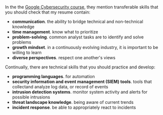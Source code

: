 In the the [Google Cybersecurity course](https://www.coursera.org/learn/foundations-of-cybersecurity/supplement/vwtuq/transferable-and-technical-cybersecurity-skills), they mention transferable skills that you should check that my resume contain:
- **communication**. the ability to bridge technical and non-technical knowledge
- **time management**. know what to prioritize
- **problem-solving**. common analyst tasks are to identify and solve problems
- **growth mindset**. in a continuously evolving industry, it is important to be willing to learn
- **diverse perspectives**. respect one another's views

Continually, there are technical skills that you should practice and develop:
- **programming languages**. for automation 
- **security information and event management (SIEM) tools**. tools that collectand analyze log data, or record of events
- **intrusion detection systems**. monitor system activity and alerts for possible intrusions
- **threat landscape knowledge**. being aware of current trends
- **incident response**. be able to appropriately react to incidents
